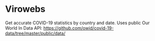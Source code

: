 # Virowebs
Get accurate COVID-19 statistics by country and date. Uses public Our World In Data API: https://github.com/owid/covid-19-data/tree/master/public/data/
